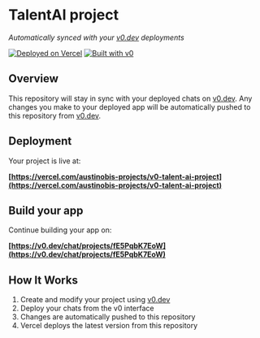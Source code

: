 # TalentAI project

*Automatically synced with your [v0.dev](https://v0.dev) deployments*

[![Deployed on Vercel](https://img.shields.io/badge/Deployed%20on-Vercel-black?style=for-the-badge&logo=vercel)](https://vercel.com/austinobis-projects/v0-talent-ai-project)
[![Built with v0](https://img.shields.io/badge/Built%20with-v0.dev-black?style=for-the-badge)](https://v0.dev/chat/projects/fE5PqbK7EoW)

## Overview

This repository will stay in sync with your deployed chats on [v0.dev](https://v0.dev).
Any changes you make to your deployed app will be automatically pushed to this repository from [v0.dev](https://v0.dev).

## Deployment

Your project is live at:

**[https://vercel.com/austinobis-projects/v0-talent-ai-project](https://vercel.com/austinobis-projects/v0-talent-ai-project)**

## Build your app

Continue building your app on:

**[https://v0.dev/chat/projects/fE5PqbK7EoW](https://v0.dev/chat/projects/fE5PqbK7EoW)**

## How It Works

1. Create and modify your project using [v0.dev](https://v0.dev)
2. Deploy your chats from the v0 interface
3. Changes are automatically pushed to this repository
4. Vercel deploys the latest version from this repository